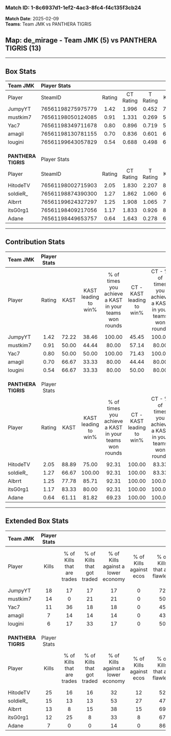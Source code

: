 ### Match ID: 1-8c6937d1-1ef2-4ac3-8fc4-f4c135f3cb24  
**Match Date**: 2025-02-09  
**Teams**: Team JMK vs PANTHERA TIGRIS  

## **Map**: de_mirage - Team JMK (5) vs PANTHERA TIGRIS (13)  
---  

## Box Stats  

| **Team JMK**        | Player Stats      |        |           |          |       |       |       |         |        |      |     |
| :- | :- | :-: | :-: | :-: | :-: | :-: | :-: | :-: | :-: | :-: | :-: |
| Player              | SteamID           | Rating | CT Rating | T Rating | KAST  |  ADR  | Kills | Assists | Deaths | K/D  | HS% |
| JumpyYT             | 76561198275975779 |  1.42  |   1.996   |  0.452   | 72.22 | 88.7  |  18   |    2    |   11   | 1.64 | 38  |
| mustkim7            | 76561198050124085 |  0.91  |   1.331   |  0.269   | 50.00 | 92.1  |  14   |    4    |   17   | 0.82 | 35  |
| Yac7                | 76561198349711678 |  0.80  |   0.896   |  0.719   | 50.00 | 65.5  |  11   |    3    |   13   | 0.85 | 27  |
| amagil              | 76561198130781155 |  0.70  |   0.836   |  0.601   | 66.67 | 76.0  |   7   |    8    |   16   | 0.44 | 28  |
| lougini             | 76561199643057829 |  0.54  |   0.688   |  0.498   | 66.67 | 39.7  |   6   |    3    |   15   | 0.40 | 50  |
|                     |                   |        |           |          |       |       |       |         |        |      |     |
|                     |                   |        |           |          |       |       |       |         |        |      |     |
|                     |                   |        |           |          |       |       |       |         |        |      |     |
| **PANTHERA TIGRIS** | Player Stats      |        |           |          |       |       |       |         |        |      |     |
| Player              | SteamID           | Rating | CT Rating | T Rating | KAST  |  ADR  | Kills | Assists | Deaths | K/D  | HS% |
| HitodeTV            | 76561198002715903 |  2.05  |   1.830   |  2.207   | 88.89 | 123.6 |  25   |    2    |   9    | 2.78 | 56  |
| soIdieR_            | 76561198874390300 |  1.27  |   1.862   |  1.060   | 66.67 | 89.7  |  15   |    7    |   11   | 1.36 | 53  |
| Albrrt              | 76561199624327297 |  1.25  |   1.908   |  1.065   | 77.78 | 104.5 |  13   |    4    |   12   | 1.08 | 53  |
| itsG0rg1            | 76561198409217056 |  1.17  |   1.833   |  0.926   | 83.33 | 68.3  |  12   |    5    |   11   | 1.09 | 41  |
| Adane               | 76561198449653757 |  0.64  |   1.643   |  0.278   | 61.11 | 52.4  |   7   |    3    |   13   | 0.54 | 42  |
---  

## Contribution Stats  

| **Team JMK**        | Player Stats |       |                      |                                                        |                           |                                                             |                          |                                                            |
| :- | :-: | :-: | :-: | :-: | :-: | :-: | :-: | :-: |
| Player              |    Rating    | KAST  | KAST leading to win% | % of times you achieve a KAST in your teams won rounds | CT - KAST leading to win% | CT - % of times you achieve a KAST in your teams won rounds | T - KAST leading to win% | T - % of times you achieve a KAST in your teams won rounds |
| JumpyYT             |     1.42     | 72.22 |        38.46         |                         100.00                         |           45.45           |                           100.00                            |           0.00           |                            0.00                            |
| mustkim7            |     0.91     | 50.00 |        44.44         |                         80.00                          |           57.14           |                            80.00                            |           0.00           |                            0.00                            |
| Yac7                |     0.80     | 50.00 |        50.00         |                         100.00                         |           71.43           |                           100.00                            |           0.00           |                            0.00                            |
| amagil              |     0.70     | 66.67 |        33.33         |                         80.00                          |           44.44           |                            80.00                            |           0.00           |                            0.00                            |
| lougini             |     0.54     | 66.67 |        33.33         |                         80.00                          |           50.00           |                            80.00                            |           0.00           |                            0.00                            |
|                     |              |       |                      |                                                        |                           |                                                             |                          |                                                            |
|                     |              |       |                      |                                                        |                           |                                                             |                          |                                                            |
|                     |              |       |                      |                                                        |                           |                                                             |                          |                                                            |
| **PANTHERA TIGRIS** | Player Stats |       |                      |                                                        |                           |                                                             |                          |                                                            |
| Player              |    Rating    | KAST  | KAST leading to win% | % of times you achieve a KAST in your teams won rounds | CT - KAST leading to win% | CT - % of times you achieve a KAST in your teams won rounds | T - KAST leading to win% | T - % of times you achieve a KAST in your teams won rounds |
| HitodeTV            |     2.05     | 88.89 |        75.00         |                         92.31                          |          100.00           |                            83.33                            |          63.64           |                           100.00                           |
| soIdieR_            |     1.27     | 66.67 |        100.00        |                         92.31                          |          100.00           |                            83.33                            |          100.00          |                           100.00                           |
| Albrrt              |     1.25     | 77.78 |        85.71         |                         92.31                          |          100.00           |                           100.00                            |          75.00           |                           85.71                            |
| itsG0rg1            |     1.17     | 83.33 |        80.00         |                         92.31                          |          100.00           |                           100.00                            |          66.67           |                           85.71                            |
| Adane               |     0.64     | 61.11 |        81.82         |                         69.23                          |          100.00           |                           100.00                            |          60.00           |                           42.86                            |
---  

## Extended Box Stats  

| **Team JMK**        | Player Stats |                            |                            |                                    |                         |                              |                                 |        |                             |                                     |                          |                               |                            |
| :- | :-: | :-: | :-: | :-: | :-: | :-: | :-: | :-: | :-: | :-: | :-: | :-: | :-: |
| Player              |    Kills     | % of Kills that are trades | % of Kills that got traded | % of Kills against a lower economy | % of Kills against ecos | % of Kills that are flawless | % of Kills that are close duels | Deaths | % of Deaths that get traded | % of Deaths against a lower economy | % of Deaths against ecos | % of Deaths that are flawless | % of Deaths that are close |
| JumpyYT             |      18      |             17             |             17             |                 17                 |            0            |              72              |                0                |   11   |             18              |                  0                  |            0             |              73               |             0              |
| mustkim7            |      14      |             0              |             21             |                 21                 |            0            |              50              |                7                |   17   |             12              |                 12                  |            0             |              29               |             6              |
| Yac7                |      11      |             36             |             18             |                 18                 |            0            |              45              |               18                |   13   |              0              |                  0                  |            0             |              77               |             0              |
| amagil              |      7       |             14             |             14             |                 14                 |            0            |              43              |                0                |   16   |             13              |                  0                  |            0             |              50               |             6              |
| lougini             |      6       |             17             |             33             |                 17                 |            0            |              50              |               17                |   15   |             20              |                  0                  |            0             |              80               |             0              |
|                     |              |                            |                            |                                    |                         |                              |                                 |        |                             |                                     |                          |                               |                            |
|                     |              |                            |                            |                                    |                         |                              |                                 |        |                             |                                     |                          |                               |                            |
|                     |              |                            |                            |                                    |                         |                              |                                 |        |                             |                                     |                          |                               |                            |
| **PANTHERA TIGRIS** | Player Stats |                            |                            |                                    |                         |                              |                                 |        |                             |                                     |                          |                               |                            |
| Player              |    Kills     | % of Kills that are trades | % of Kills that got traded | % of Kills against a lower economy | % of Kills against ecos | % of Kills that are flawless | % of Kills that are close duels | Deaths | % of Deaths that get traded | % of Deaths against a lower economy | % of Deaths against ecos | % of Deaths that are flawless | % of Deaths that are close |
| HitodeTV            |      25      |             16             |             16             |                 32                 |           12            |              52              |                4                |   9    |             11              |                 22                  |            11            |              44               |             0              |
| soIdieR_            |      15      |             13             |             13             |                 53                 |           27            |              47              |                7                |   11   |             18              |                 18                  |            0             |              64               |             0              |
| Albrrt              |      13      |             8              |             15             |                 38                 |           15            |              69              |                0                |   12   |             25              |                 33                  |            8             |              58               |             17             |
| itsG0rg1            |      12      |             25             |             8              |                 33                 |            8            |              67              |                0                |   11   |             18              |                 27                  |            9             |              45               |             9              |
| Adane               |      7       |             0              |             0              |                 14                 |            0            |              86              |                0                |   13   |             23              |                 23                  |            8             |              62               |             8              |
